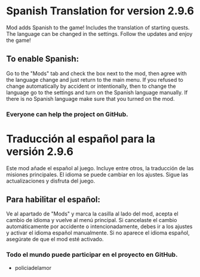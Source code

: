 # Spanish Translation for version 2.9.6
Mod adds Spanish to the game!
Includes the translation of starting quests.
The language can be changed in the settings.
Follow the updates and enjoy the game!

## To enable Spanish:
Go to the "Mods" tab and check the box next to the mod, then agree with the language change and just return to the main menu.
If you refused to change automatically by accident or intentionally, then to change the language go to the settings and turn on the Spanish language manually.
If there is no Spanish language make sure that you turned on the mod.

### Everyone can help the project on GitHub.

# Traducción al español para la versión 2.9.6
Este mod añade el español al juego.
Incluye entre otros, la traducción de las misiones principales.
El idioma se puede cambiar en los ajustes.
Sigue las actualizaciones y disfruta del juego.

## Para habilitar el español:
Ve al apartado de "Mods" y marca la casilla al lado del mod, acepta el cambio de idioma y vuelve al menú principal.
Si cancelaste el cambio automáticamente por accidente o intencionadamente, debes ir a los ajustes y activar el idioma español manualmente.
Si no aparece el idioma español, asegúrate de que el mod esté activado.

### Todo el mundo puede participar en el proyecto en GitHub.

- policiadelamor
